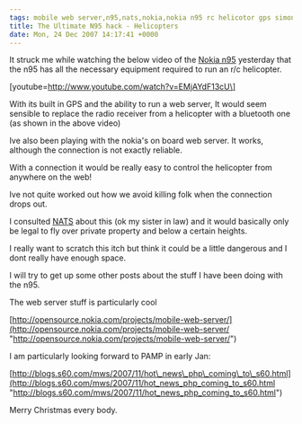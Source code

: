 ```yaml
---
tags: mobile web server,n95,nats,nokia,nokia n95 rc helicotor gps simonmcmanu,Osmosoft,osmososft
title: The Ultimate N95 hack - Helicopters 
date: Mon, 24 Dec 2007 14:17:41 +0000
---
```

It struck me while watching the below video of the [Nokia n95](http://web.nseries.com/products/n95/#l=products,n95 "http://web.nseries.com/products/n95/#l=products,n95") yesterday that the n95 has all the necessary equipment required to run an r/c helicopter.  
  
\[youtube=http://www.youtube.com/watch?v=EMjAYdF13cU\]  
  
With its built in GPS and the ability to run a web server, It would seem sensible to replace the radio receiver from a helicopter with a bluetooth one (as shown in the above video)  
  
Ive also been playing with the nokia's on board web server. It works, although the connection is not exactly reliable.  
  
With a connection it would be really easy to control the helicopter from anywhere on the web!  
  
Ive not quite worked out how we avoid killing folk when the connection drops out.  
  
I consulted [NATS](http://www.nats.co.uk/ "http://www.nats.co.uk/") about this (ok my sister in law) and it would basically only be legal to fly over private property and below a certain heights.  
  
I really want to scratch this itch but think it could be a little dangerous and I dont really have enough space.  
  
I will try to get up some other posts about the stuff I have been doing with the n95.  
  
The web server stuff is particularly cool  
  
[http://opensource.nokia.com/projects/mobile-web-server/](http://opensource.nokia.com/projects/mobile-web-server/ "http://opensource.nokia.com/projects/mobile-web-server/")  
  
I am particularly looking forward to PAMP in early Jan:  
  
[http://blogs.s60.com/mws/2007/11/hot\_news\_php\_coming\_to\_s60.html](http://blogs.s60.com/mws/2007/11/hot_news_php_coming_to_s60.html "http://blogs.s60.com/mws/2007/11/hot_news_php_coming_to_s60.html")  
  
Merry Christmas every body.
